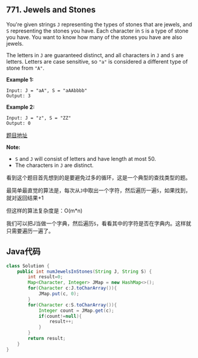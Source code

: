 ## 771. Jewels and Stones

You're given strings `J` representing the types of stones that are jewels, and `S` representing the stones you have.  Each character in `S` is a type of stone you have.  You want to know how many of the stones you have are also jewels.

The letters in `J` are guaranteed distinct, and all characters in `J` and `S` are letters. Letters are case sensitive, so `"a"` is considered a different type of stone from `"A"`.

**Example 1:**

```
Input: J = "aA", S = "aAAbbbb"
Output: 3
```

**Example 2:**

```
Input: J = "z", S = "ZZ"
Output: 0
```

[题目地址](https://leetcode.com/problems/jewels-and-stones/)

**Note:**

- `S` and `J` will consist of letters and have length at most 50.
- The characters in `J` are distinct.

看到这个题目首先想到的是要避免过多的循环，这是一个典型的查找类型的题。

最简单最直觉的算法是，每次从`J`中取出一个字符，然后遍历一遍`S`，如果找到，就对返回结果+1

但这样的算法复杂度是：O(m*n)

我们可以把J当做一个字典，然后遍历`S`，看看其中的字符是否在字典内。这样就只需要遍历一遍了。

## Java代码

```java
class Solution {
    public int numJewelsInStones(String J, String S) {
        int result=0;
        Map<Character, Integer> JMap = new HashMap<>();
        for(Character c:J.toCharArray()){
            JMap.put(c, 0);
        }
        for(Character c:S.toCharArray()){
            Integer count = JMap.get(c);
            if(count!=null){
                result++;
            }
        }
        return result;
    }
}
```